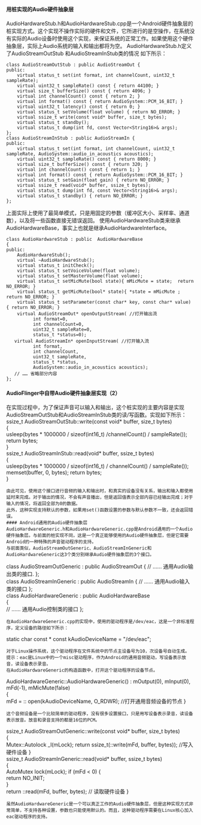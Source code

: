 #### 用桩实现的Audio硬件抽象层
AudioHardwareStub.h和AudioHardwareStub.cpp是一个Android硬件抽象层的桩实现方式。这个实现不操作实际的硬件和文件，它所进行的是空操作，在系统没有实际的Audio设备时使用这个实现，来保证系统的正常工作。如果使用这个硬件抽象层，实际上Audio系统的输入和输出都将为空。
AudioHardwareStub.h定义了AudioStreamOutStub 和AudioStreamInStub类的情况
如下所示：
```  
class AudioStreamOutStub : public AudioStreamOut {  
public:  
    virtual status_t set(int format, int channelCount, uint32_t sampleRate);
    virtual uint32_t sampleRate() const { return 44100; }
    virtual size_t bufferSize() const { return 4096; }
    virtual int channelCount() const { return 2; }
    virtual int format() const { return AudioSystem::PCM_16_BIT; }
    virtual uint32_t latency() const { return 0; }
    virtual status_t setVolume(float volume) { return NO_ERROR; }
    virtual ssize_t write(const void* buffer, size_t bytes);
    virtual status_t standby();
    virtual status_t dump(int fd, const Vector<String16>& args);
};  
class AudioStreamInStub : public AudioStreamIn {  
public:  
    virtual status_t set(int format, int channelCount, uint32_t sampleRate, AudioSystem::audio_in_acoustics acoustics);
    virtual uint32_t sampleRate() const { return 8000; }
    virtual size_t bufferSize() const { return 320; }
    virtual int channelCount() const { return 1; }
    virtual int format() const { return AudioSystem::PCM_16_BIT; }
    virtual status_t setGain(float gain) { return NO_ERROR; }
    virtual ssize_t read(void* buffer, ssize_t bytes);
    virtual status_t dump(int fd, const Vector<String16>& args);
    virtual status_t standby() { return NO_ERROR; }
};
```
上面实际上使用了最简单模式，只是用固定的参数（缓冲区大小、采样率、通道数），以及将一些函数直接无错误返回。
使用AudioHardwareStub类来继承AudioHardwareBase，事实上也就是继承AudioHardwareInterface。
```  
class AudioHardwareStub : public  AudioHardwareBase  
{  
public:  
    AudioHardwareStub();
    virtual ~AudioHardwareStub();
    virtual status_t initCheck();
    virtual status_t setVoiceVolume(float volume);
    virtual status_t setMasterVolume(float volume);
    virtual status_t setMicMute(bool state){ mMicMute = state;  return  NO_ERROR; }
    virtual status_t getMicMute(bool* state){ *state = mMicMute ; return NO_ERROR; }
    virtual status_t setParameter(const char* key, const char* value)   { return NO_ERROR; }
    virtual AudioStreamOut* openOutputStream( //打开输出流
          int format=0,  
          int channelCount=0,  
          uint32_t sampleRate=0,
          status_t *status=0);
   virtual AudioStreamIn* openInputStream( //打开输入流
          int format,  
          int channelCount,  
          uint32_t sampleRate,
          status_t *status,
          AudioSystem::audio_in_acoustics acoustics);
   // …… 省略部分内容
};
```
#### AudioFlinger中自带Audio硬件抽象层实现（2）
在实现过程中，为了保证声音可以输入和输出，这个桩实现的主要内容是实现AudioStreamOutStub和AudioStreamInStub类的读/写函数。实现如下所示：
ssize_t AudioStreamOutStub::write(const
void* buffer, size_t bytes)  
{  
    usleep(bytes * 1000000 / sizeof(int16_t) /channelCount() / sampleRate());
    return bytes;  
}  
ssize_t AudioStreamInStub::read(void* buffer, ssize_t bytes)  
{  
    usleep(bytes * 1000000 / sizeof(int16_t) / channelCount() / sampleRate());
    memset(buffer, 0, bytes);
    return bytes;  
}
```
由此可见，使用这个接口进行音频的输入和输出时，和真实的设备没有关系，输出和输入都使用延时来完成。对于输出的情况，不会有声音播出，但是返回值表示全部内容已经输出完成；对于输入的情况，将返回全部为0的数据。
此外，这种实现支持默认的参数，如果用set()函数设置的参数与默认参数不一致，还会返回错误。
#### Android通用的Audio硬件抽象层
AudioHardwareGeneric.h和AudioHardwareGeneric.cpp是Android通用的一个Audio硬件抽象层。与前面的桩实现不同，这是一个真正能够使用的Audio硬件抽象层，但是它需要Android的一种特殊的声音驱动程序的支持。
与前面类似，AudioStreamOutGeneric、AudioStreamInGeneric和AudioHardwareGeneric这3个类分别继承Audio硬件抽象层的3个接口。
```  
class AudioStreamOutGeneric : public AudioStreamOut {
	// ...... 通用Audio输出类的接口.
};  
class AudioStreamInGeneric : public AudioStreamIn { 
	// ...... 通用Audio输入类的接口
};  
class AudioHardwareGeneric : public AudioHardwareBase  
{  
	// ...... 通用Audio控制类的接口
};
```
在AudioHardwareGeneric.cpp的实现中，使用的驱动程序是/dev/eac，这是一个非标准程序，定义设备的路径如下所示：
```  
static char const * const kAudioDeviceName = "/dev/eac";
```
对于Linux操作系统，这个驱动程序在文件系统中的节点主设备号为10，次设备号自动生成。
提示：eac是Linux中的一个misc驱动程序，作为Android的通用音频驱动，写设备表示放音，读设备表示录音。
在AudioHardwareGeneric的构造函数中，打开这个驱动程序的设备节点。
```  
AudioHardwareGeneric::AudioHardwareGeneric() : mOutput(0), mInput(0),  mFd(-1), mMicMute(false)  
{  
	mFd = :: open(kAudioDeviceName, O_RDWR); //打开通用音频设备的节点
}
```
这个音频设备是一个比较简单的驱动程序，没有很多设置接口，只是用写设备表示录音，读设备表示放音。放音和录音支持的都是16位的PCM。
```  
ssize_t AudioStreamOutGeneric::write(const
void* buffer, size_t bytes)  
{  
    Mutex::Autolock _l(mLock);
    return ssize_t(::write(mFd, buffer, bytes)); //写入硬件设备
}  
ssize_t AudioStreamInGeneric::read(void* buffer, ssize_t bytes)  
{  
    AutoMutex lock(mLock);
    if (mFd < 0) {  
       return NO_INIT;  
    }  
    return ::read(mFd, buffer, bytes); // 读取硬件设备
}
```
虽然AudioHardwareGeneric是一个可以真正工作的Audio硬件抽象层，但是这种实现方式非常简单，不支持各种设置，参数也只能使用默认的。而且，这种驱动程序需要在Linux核心加入eac驱动程序的支持。